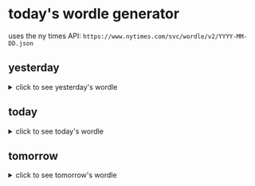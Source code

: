 # today's wordle generator

uses the ny times API: `https://www.nytimes.com/svc/wordle/v2/YYYY-MM-DD.json`

## yesterday

<details>
    <summary>click to see yesterday's wordle</summary>

    threw

</details>

## today

<details>
    <summary>click to see today's wordle</summary>

    brief

</details>

## tomorrow

<details>
    <summary>click to see tomorrow's wordle</summary>

    route

</details>
